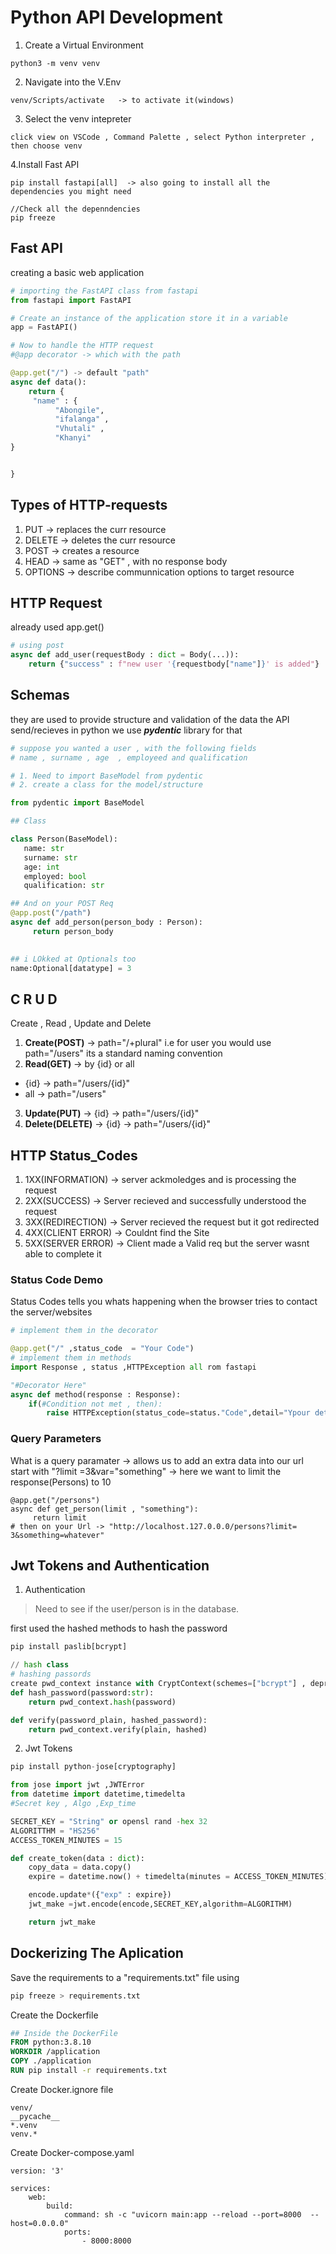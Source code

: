 # Python API Development
1. Create a Virtual Environment   
~~~
python3 -m venv venv
~~~   
2. Navigate into the V.Env   
~~~
venv/Scripts/activate   -> to activate it(windows)
~~~   
3. Select the venv intepreter   
~~~
click view on VSCode , Command Palette , select Python interpreter , then choose venv
~~~   
4.Install Fast API   
~~~
pip install fastapi[all]  -> also going to install all the dependencies you might need

//Check all the depenndencies
pip freeze
~~~   
## Fast API  
creating a basic web application   
~~~python
# importing the FastAPI class from fastapi
from fastapi import FastAPI

# Create an instance of the application store it in a variable
app = FastAPI()

# Now to handle the HTTP request
#@app decorator -> which with the path

@app.get("/") -> default "path"
async def data():
    return {
     "name" : {
          "Abongile",
          "ifalanga" , 
          "Vhutali" , 
          "Khanyi"
}


}
~~~
## Types of HTTP-requests   
1. PUT -> replaces the curr resource   
2. DELETE -> deletes the curr resource   
3. POST -> creates a resource   
4. HEAD -> same as "GET" , with no response body   
5. OPTIONS -> describe communnication options to target resource    
## HTTP Request   
already used app.get()   
~~~python
# using post 
async def add_user(requestBody : dict = Body(...)):
    return {"success" : f"new user '{requestbody["name"]}' is added"}
~~~   
## Schemas   
they are used to provide structure and validation of the data the API send/recieves in python we use ***pydentic*** library for that   
~~~python
# suppose you wanted a user , with the following fields
# name , surname , age  , employeed and qualification

# 1. Need to import BaseModel from pydentic
# 2. create a class for the model/structure

from pydentic import BaseModel

## Class

class Person(BaseModel):
   name: str
   surname: str
   age: int
   employed: bool
   qualification: str

## And on your POST Req
@app.post("/path")
async def add_person(person_body : Person):
     return person_body
    

## i LOkked at Optionals too
name:Optional[datatype] = 3

~~~   
## C R U D    
Create , Read , Update and Delete   
1. **Create(POST)** -> path="/+plural" i.e for user you would use path="/users" its a standard naming convention      
2. **Read(GET)** -> by {id} or all  
* {id} -> path="/users/{id}"   
* all -> path="/users"   
3. **Update(PUT)** -> {id} -> path="/users/{id}"  
4. **Delete(DELETE)** -> {id} -> path="/users/{id}"   

## HTTP Status_Codes   
1. 1XX(INFORMATION) -> server ackmoledges and is processing the request   
2. 2XX(SUCCESS) -> Server recieved and successfully understood the request
3. 3XX(REDIRECTION) -> Server recieved the request but it got redirected
4. 4XX(CLIENT ERROR) -> Couldnt find the Site
5. 5XX(SERVER ERROR) -> Client made a Valid req but the server wasnt able to complete it    

### Status Code Demo    
Status Codes tells you whats happening when the browser tries to contact the server/websites  
~~~python
# implement them in the decorator

@app.get("/" ,status_code  = "Your Code")
# implement them in methods
import Response , status ,HTTPException all rom fastapi

"#Decorator Here"
async def method(response : Response):
    if(#Condition not met , then):
        raise HTTPException(status_code=status."Code",detail="Ypour detail")

~~~   
### Query Parameters   
What is a query paramater -> allows us to add an extra data into our url   
start with "?limit =3&var="something" -> here we want to limit the response(Persons) to 10
~~~
@app.get("/persons")
async def get_person(limit , "something"):
     return limit 
# then on your Url -> "http://localhost.127.0.0.0/persons?limit= 3&something=whatever"

~~~   
## Jwt Tokens and Authentication   
1. Authentication  
> Need to see if the user/person is in the database.
 
first used the hashed methods to hash the password   
~~~python
pip install paslib[bcrypt]

// hash class
# hashing passords
create pwd_context instance with CryptContext(schemes=["bcrypt"] , deprecated = "auto")
def hash_password(password:str):
    return pwd_context.hash(password)

def verify(password_plain, hashed_password):
    return pwd_context.verify(plain, hashed)
~~~   
2. Jwt Tokens     
~~~python
pip install python-jose[cryptography]

from jose import jwt ,JWTError
from datetime import datetime,timedelta
#Secret key , Algo ,Exp_time

SECRET_KEY = "String" or opensl rand -hex 32
ALGORITTHM = "HS256"
ACCESS_TOKEN_MINUTES = 15

def create_token(data : dict):
    copy_data = data.copy()
    expire = datetime.now() + timedelta(minutes = ACCESS_TOKEN_MINUTES)

    encode.update*({"exp" : expire})
    jwt_make =jwt.encode(encode,SECRET_KEY,algorithm=ALGORITHM)

    return jwt_make
~~~   
## Dockerizing The Aplication   
Save the requirements to a "requirements.txt" file using   
~~~python
pip freeze > requirements.txt
~~~   
Create the Dockerfile   
~~~Dockerfile
## Inside the DockerFile
FROM python:3.8.10
WORKDIR /application
COPY ./application
RUN pip install -r requirements.txt


~~~

Create Docker.ignore file   
~~~
venv/
__pycache__
*.venv
venv.*

~~~    
Create Docker-compose.yaml   
~~~
version: '3'

services:
    web:
        build:
            command: sh -c "uvicorn main:app --reload --port=8000  --host=0.0.0.0"
            ports:
                - 8000:8000
~~~ 
